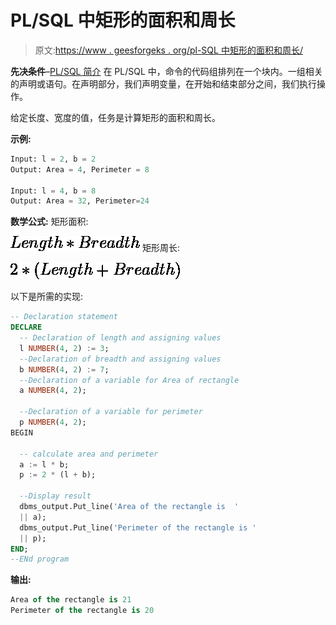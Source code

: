# PL/SQL 中矩形的面积和周长

> 原文:[https://www . geesforgeks . org/pl-SQL 中矩形的面积和周长/](https://www.geeksforgeeks.org/area-and-perimeter-of-rectangle-in-pl-sql/)

**先决条件**–[PL/SQL 简介](https://www.geeksforgeeks.org/plsql-introduction/)
在 PL/SQL 中，命令的代码组排列在一个块内。一组相关的声明或语句。在声明部分，我们声明变量，在开始和结束部分之间，我们执行操作。

给定长度、宽度的值，任务是计算矩形的面积和周长。

**示例:**

```sql
Input: l = 2, b = 2
Output: Area = 4, Perimeter = 8

Input: l = 4, b = 8
Output: Area = 32, Perimeter=24

```

**数学公式:**
矩形面积:

![  Length * Breadth ](img/400ab55137e4aecfae5fc49610f73c54.png "Rendered by QuickLaTeX.com")
矩形周长:

![ 2 * ( Length + Breadth) ](img/c1f302098cc342d06ab69eae83174500.png "Rendered by QuickLaTeX.com")

以下是所需的实现:

```sql
-- Declaration statement 
DECLARE
  -- Declaration of length and assigning values 
  l NUMBER(4, 2) := 3; 
  --Declaration of breadth and assigning values 
  b NUMBER(4, 2) := 7; 
  --Declaration of a variable for Area of rectangle 
  a NUMBER(4, 2); 

  --Declaration of a variable for perimeter 
  p NUMBER(4, 2); 
BEGIN 

  -- calculate area and perimeter
  a := l * b; 
  p := 2 * (l + b); 

  --Display result 
  dbms_output.Put_line('Area of the rectangle is  ' 
  || a); 
  dbms_output.Put_line('Perimeter of the rectangle is ' 
  || p); 
END; 
--ENd program
```

**输出:**

```sql
Area of the rectangle is 21
Perimeter of the rectangle is 20

```